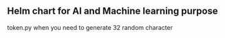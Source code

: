 ## Helm chart for AI and Machine learning purpose
token.py when you need to generate 32 random character